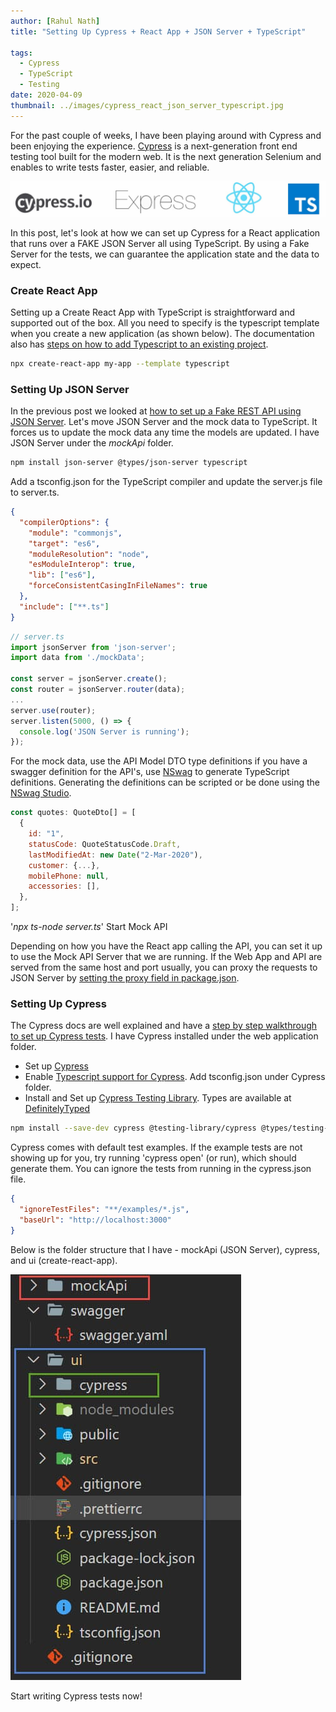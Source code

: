 ```yaml
---
author: [Rahul Nath]
title: "Setting Up Cypress + React App + JSON Server + TypeScript"
  
tags:
  - Cypress
  - TypeScript
  - Testing
date: 2020-04-09
thumbnail: ../images/cypress_react_json_server_typescript.jpg
---
```


For the past couple of weeks, I have been playing around with Cypress and been enjoying the experience. [Cypress](https://docs.cypress.io/guides/overview/why-cypress.html#In-a-nutshell) is a next-generation front end testing tool built for the modern web. It is the next generation Selenium and enables to write tests faster, easier, and reliable.

![](../images/cypress_react_json_server_typescript.jpg)

In this post, let's look at how we can set up Cypress for a React application that runs over a FAKE JSON Server all using TypeScript. By using a Fake Server for the tests, we can guarantee the application state and the data to expect.

### Create React App

Setting up a Create React App with TypeScript is straightforward and supported out of the box. All you need to specify is the typescript template when you create a new application (as shown below). The documentation also has [steps on how to add Typescript to an existing project](https://create-react-app.dev/docs/adding-typescript/).

``` bash
npx create-react-app my-app --template typescript
```

### Setting Up JSON Server

In the previous post we looked at [how to set up a Fake REST API using JSON Server](/blog/setting_up_a_fake_rest_api_using_json_server/). Let's move JSON Server and the mock data to TypeScript. It forces us to update the mock data any time the models are updated. I have JSON Server under the _mockApi_ folder.

``` bash
npm install json-server @types/json-server typescript
```

Add a tsconfig.json for the TypeScript compiler and update the server.js file to server.ts.

```json
{
  "compilerOptions": {
    "module": "commonjs",
    "target": "es6",
    "moduleResolution": "node",
    "esModuleInterop": true,
    "lib": ["es6"],
    "forceConsistentCasingInFileNames": true
  },
  "include": ["**.ts"]
}
```

```js
// server.ts
import jsonServer from 'json-server';
import data from './mockData';

const server = jsonServer.create();
const router = jsonServer.router(data);
...
server.use(router);
server.listen(5000, () => {
  console.log('JSON Server is running');
});
```

For the mock data, use the API Model DTO type definitions if you have a swagger definition for the API's, use [NSwag](https://github.com/RicoSuter/NSwag) to generate TypeScript definitions. Generating the definitions can be scripted or be done using the [NSwag Studio](https://github.com/RicoSuter/NSwag/wiki/NSwagStudio).

```js
const quotes: QuoteDto[] = [
  {
    id: "1",
    statusCode: QuoteStatusCode.Draft,
    lastModifiedAt: new Date("2-Mar-2020"),
    customer: {...},
    mobilePhone: null,
    accessories: [],
  },
];
```

'_npx ts-node server.ts_' Start Mock API

Depending on how you have the React app calling the API, you can set it up to use the Mock API Server that we are running. If the Web App and API are served from the same host and port usually, you can proxy the requests to JSON Server by [setting the proxy field in package.json](https://create-react-app.dev/docs/proxying-api-requests-in-development/).

### Setting Up Cypress

The Cypress docs are well explained and have a [step by step walkthrough to set up Cypress tests](https://docs.cypress.io/guides/getting-started/installing-cypress.html). I have Cypress installed under the web application folder.

- Set up [Cypress](https://docs.cypress.io/guides/getting-started/installing-cypress.html)
- Enable [Typescript support for Cypress](https://docs.cypress.io/guides/tooling/typescript-support.html). Add tsconfig.json under Cypress folder.
- Install and Set up [Cypress Testing Library](https://testing-library.com/docs/cypress-testing-library/intro). Types are available at [DefinitelyTyped](https://github.com/DefinitelyTyped/DefinitelyTyped/tree/master/types/testing-library__cypress)

``` bash
npm install --save-dev cypress @testing-library/cypress @types/testing-library__cypress
```

Cypress comes with default test examples. If the example tests are not showing up for you, try running 'cypress open' (or run), which should generate them. You can ignore the tests from running in the cypress.json file.

```json
{
  "ignoreTestFiles": "**/examples/*.js",
  "baseUrl": "http://localhost:3000"
}
```

Below is the folder structure that I have - mockApi (JSON Server), cypress, and ui (create-react-app).

![](../images/cypress_cra_jsonServer_folder_structure.jpg)

Start writing Cypress tests now!
